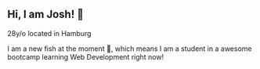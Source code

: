 ## Hi, I am Josh! 🐄
28y/o located in Hamburg

I am a new fish at the moment 🐳, which means I am a student in a awesome bootcamp learning Web Development right now!

